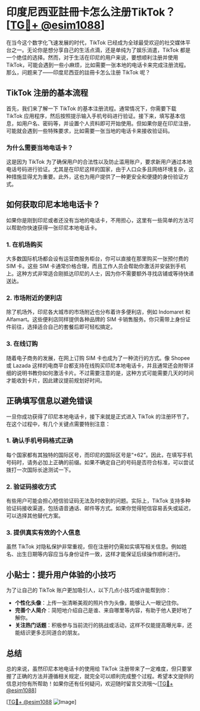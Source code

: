 # 印度尼西亚註冊卡怎么注册TikTok？[[TG💪+ @esim1088](https://t.me/s/esim1088)]

在当今这个数字化飞速发展的时代，TikTok 已经成为全球最受欢迎的社交媒体平台之一。无论你是想分享自己的生活点滴，还是单纯为了娱乐消遣，TikTok 都是一个绝佳的选择。然而，对于生活在印尼的用户来说，要想顺利注册并使用 TikTok，可能会遇到一些小麻烦，比如需要一张本地的电话卡来完成注册流程。那么，问题来了——印度尼西亚的註冊卡怎么注册 TikTok 呢？

## TikTok 注册的基本流程

首先，我们来了解一下 TikTok 的基本注册流程。通常情况下，你需要下载 TikTok 应用程序，然后按照提示输入手机号码进行验证。接下来，填写基本信息，如用户名、密码等，并设置个人资料即可开始使用。但如果你是在印尼注册，可能就会遇到一些特殊要求，比如需要一张当地的电话卡来接收验证码。

### 为什么需要当地电话卡？

这是因为 TikTok 为了确保用户的合法性以及防止滥用账户，要求新用户通过本地电话号码进行验证。尤其是在印尼这样的国家，由于人口众多且网络环境复杂，这种措施显得尤为重要。此外，这也为用户提供了一种更安全和便捷的身份验证方式。

## 如何获取印尼本地电话卡？

如果你是刚到印尼或者还没有当地的电话卡，不用担心，这里有一些简单的方法可以帮助你快速获得一张印尼本地电话卡。

### 1. 在机场购买

大多数国际机场都会设有运营商服务柜台，你可以直接在那里购买一张预付费的 SIM 卡。这些 SIM 卡通常价格合理，而且工作人员会帮助你激活并安装到手机上。这种方式非常适合刚抵达印尼的人士，因为你不需要额外寻找店铺或等待快递送达。

### 2. 市场附近的便利店

除了机场外，印尼各大城市的市场附近也分布着许多便利店，例如 Indomaret 和 Alfamart。这些便利店同样提供各种品牌的 SIM 卡销售服务。你只需带上身份证件前往，选择适合自己的套餐后即可轻松搞定。

### 3. 在线订购

随着电子商务的发展，在网上订购 SIM 卡也成为了一种流行的方式。像 Shopee 或 Lazada 这样的电商平台都支持在线购买印尼本地电话卡，并且通常还会附带详细的说明书教你如何激活卡片。不过需要注意的是，这种方式可能需要几天的时间才能收到卡片，因此建议提前规划好时间。

## 正确填写信息以避免错误

一旦你成功获得了印尼本地电话卡，接下来就是正式进入 TikTok 的注册环节了。在这个过程中，有几个关键点需要特别注意：

### 1. 确认手机号码格式正确

每个国家都有其独特的国际区号，而印尼的国际区号是“+62”。因此，在填写手机号码时，请务必加上正确的前缀。如果不确定自己的号码是否符合标准，可以尝试拨打一次国际长途测试一下。

### 2. 验证码接收方式

有些用户可能会担心短信验证码无法及时收到的问题。实际上，TikTok 支持多种验证码接收渠道，包括语音通话、邮件等方式。如果你觉得短信容易丢失或延迟，可以选择其他替代方案。

### 3. 提供真实有效的个人信息

虽然 TikTok 对隐私保护非常重视，但在注册时仍需如实填写相关信息。例如姓名、出生日期等内容应当与身份证件一致，这样才能保证后续操作顺利进行。

## 小贴士：提升用户体验的小技巧

为了让自己的 TikTok 账户更加吸引人，以下几点小技巧或许能帮到你：

- **个性化头像**：上传一张清晰美观的照片作为头像，能够让人一眼记住你。
- **完善个人简介**：简短地介绍自己是谁、来自哪里等内容，有助于他人更好地了解你。
- **关注热门话题**：积极参与当前流行的挑战或活动，这样不仅能提高曝光率，还能结识更多志同道合的朋友。

## 总结

总的来说，虽然印尼本地电话卡的使用给 TikTok 注册带来了一定难度，但只要掌握了正确的方法并遵循相关规定，就完全可以顺利完成整个过程。希望本文提供的信息对你有所帮助！如果你还有任何疑问，欢迎随时留言交流哦～[[TG💪+ @esim1088](https://t.me/s/esim1088)]

[[TG💪+ @esim1088](https://t.me/s/esim1088) ![Image](https://i.postimg.cc/4NQfJmqS/Snipaste-2025-05-13-00-14-12.png)]